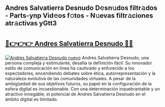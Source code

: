## Andres Salvatierra Desnudo D𝚎sn𝚞dos filtr𝚊dos - Parts-ynp Vid𝚎os f𝚘tos - N𝚞evas filtr𝚊ciones atr𝚊ctivas yGtt3

# <h2><a href="http://mbauv1.tromn.icu/?c=Andres+Salvatierra+Desnudo">🔗👉👉👉 Andres Salvatierra Desnudo 🔗🔗</a></h2>

[![Andres Salvatierra Desnudo nuevo](https://i.imgur.com/pEAQMta.gif)](http://mbauv1.tromn.icu/?c=Andres+Salvatierra+Desnudo)
Andres Salvatierra Desnudo, una persona compleja y estimulante, desafía la definición fácil. Su innovador estilo de comunicación en línea ha cautivado y enfurecido a los espectadores, encendiendo debates sobre ética, autorrepresentación y la naturaleza evolutiva de las comunidades virtuales. A pesar de la ambigüedad de sus objetivos futuros, su papel en la configuración de la esfera digital es incuestionable. Con una determinación inquebrantable y un atractivo innegable, el potencial de Andres Salvatierra Desnudo en el ámbito digital es ilimitado.
